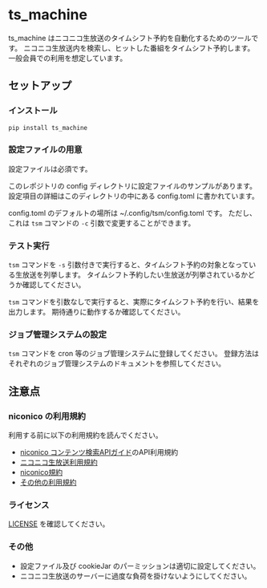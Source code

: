 # ts\_machine
ts\_machine はニコニコ生放送のタイムシフト予約を自動化するためのツールです。
ニコニコ生放送内を検索し、ヒットした番組をタイムシフト予約します。
一般会員での利用を想定しています。

## セットアップ
### インストール
```sh
pip install ts_machine
```

### 設定ファイルの用意
設定ファイルは必須です。

このレポジトリの config ディレクトリに設定ファイルのサンプルがあります。
設定項目の詳細はこのディレクトリの中にある config.toml に書かれています。

config.toml のデフォルトの場所は \~/.config/tsm/config.toml です。
ただし、これは `tsm` コマンドの `-c` 引数で変更することができます。

### テスト実行
`tsm` コマンドを `-s` 引数付きで実行すると、タイムシフト予約の対象となっている生放送を列挙します。
タイムシフト予約したい生放送が列挙されているかどうか確認してください。

`tsm` コマンドを引数なしで実行すると、実際にタイムシフト予約を行い、結果を出力します。
期待通りに動作するか確認してください。

### ジョブ管理システムの設定
`tsm` コマンドを cron 等のジョブ管理システムに登録してください。
登録方法はそれぞれのジョブ管理システムのドキュメントを参照してください。

## 注意点
### niconico の利用規約
利用する前に以下の利用規約を読んでください。

  - [niconico コンテンツ検索APIガイド](https://site.nicovideo.jp/search-api-docs/search.html)のAPI利用規約
  - [ニコニコ生放送利用規約](https://site.live.nicovideo.jp/rule.html)
  - [niconico規約](https://account.nicovideo.jp/rules/account)
  - [その他の利用規約](http://info.nicovideo.jp/base/term.html)

### ライセンス
[LICENSE](LICENSE) を確認してください。

### その他
  - 設定ファイル及び cookieJar のパーミッションは適切に設定してください。
  - ニコニコ生放送のサーバーに過度な負荷を掛けないようにしてください。
